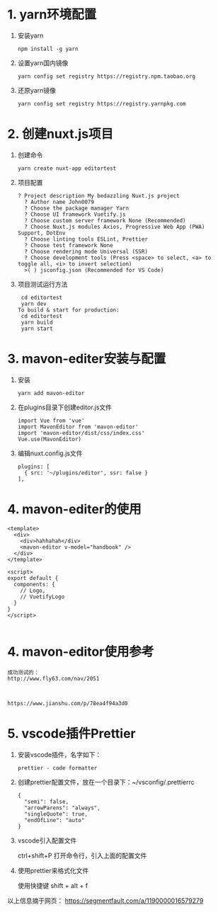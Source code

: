 # 1. yarn环境配置

1. 安装yarn

   ```
   npm install -g yarn
   ```

2. 设置yarn国内镜像

   ```
   yarn config set registry https://registry.npm.taobao.org
   ```

3. 还原yarn镜像

   ```
   yarn config set registry https://registry.yarnpkg.com
   ```

   

# 2. 创建nuxt.js项目

1. 创建命令

   ```
   yarn create nuxt-app editortest
   ```

2. 项目配置

   ```
   ? Project description My bedazzling Nuxt.js project
     ? Author name John0079
     ? Choose the package manager Yarn     
     ? Choose UI framework Vuetify.js
     ? Choose custom server framework None (Recommended)
     ? Choose Nuxt.js modules Axios, Progressive Web App (PWA) Support, DotEnv
     ? Choose linting tools ESLint, Prettier 
     ? Choose test framework None
     ? Choose rendering mode Universal (SSR)
     ? Choose development tools (Press <space> to select, <a> to toggle all, <i> to invert selection)
     >( ) jsconfig.json (Recommended for VS Code)
   ```

3. 项目测试运行方法

   ```
   	cd editortest
   	yarn dev
   To build & start for production:
   	cd editortest
   	yarn build
   	yarn start
   ```

   

# 3. mavon-editer安装与配置

1. 安装

   ```
   yarn add mavon-editor
   ```

2. 在plugins目录下创建editor.js文件

   ```
   import Vue from 'vue'
   import MavonEditor from 'mavon-editor'
   import 'mavon-editor/dist/css/index.css'
   Vue.use(MavonEditor)
   
   ```

3. 编辑nuxt.config.js文件

   ```
   plugins: [
     { src: '~/plugins/editor', ssr: false }
   ],
   ```

# 4. mavon-editer的使用

```
<template>
  <div>
    <div>hahhahah</div>
    <mavon-editor v-model="handbook" />
  </div>
</template>

<script>
export default {
  components: {
    // Logo,
    // VuetifyLogo
  }
}
</script>


```



# 4. mavon-editor使用参考

```
成功测试的：
http://www.fly63.com/nav/2051



https://www.jianshu.com/p/78ea4f94a3d0
```



# 5. vscode插件Prettier

1. 安装vscode插件，名字如下：

   ```
   prettier - code formatter
   ```

2. 创建prettier配置文件，放在一个目录下：~/vsconfig/.prettierrc

   ```
   {
     "semi": false,
     "arrowParens": "always",
     "singleQuote": true,
     "endOfLine": "auto"
   }
   ```

3. vscode引入配置文件

   ctrl+shift+P 打开命令行，引入上面的配置文件

4. 使用prettier来格式化文件

   使用快捷键 shift + alt + f

以上信息摘于网页： https://segmentfault.com/a/1190000016579279 